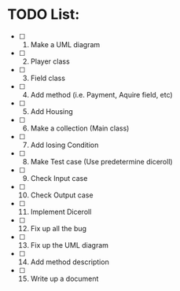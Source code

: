 # TODO List:

- [ ]  1. Make a UML diagram
- [ ]  2. Player class
- [ ]  3. Field class
- [ ]  4. Add method (i.e. Payment, Aquire field, etc)
- [ ]  5. Add Housing
- [ ]  6. Make a collection (Main class)
- [ ]  7. Add losing Condition
- [ ]  8. Make Test case (Use predetermine diceroll)
- [ ]  9. Check Input case
- [ ] 10. Check Output case
- [ ] 11. Implement Diceroll
- [ ] 12. Fix up all the bug
- [ ] 13. Fix up the UML diagram
- [ ] 14. Add method description
- [ ] 15. Write up a document